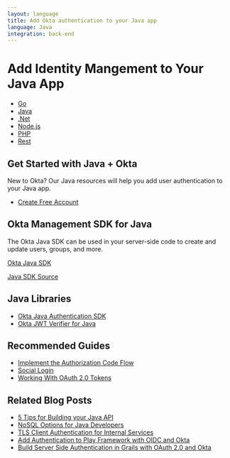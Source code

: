```yaml
---
layout: language
title: Add Okta authentication to your Java app
language: Java
integration: back-end
---
```


# <i class='icon-48 docsPage code-java'></i> Add Identity Mangement to Your Java App

<ul class='language-tabs'>
    <li >
        <a href='/code/go/'>
            <i class='icon code-go-32'></i><span>Go</span>
        </a>
    </li>
    <li class="active">
        <a href='/code/java/'>
            <i class='icon code-java-32'></i><span>Java</span>
        </a>
    </li>
    <li>
        <a href='/code/dotnet/'>
            <i class='icon code-dotnet-32'></i><span>.Net</span>
        </a>
    </li>
    <li>
        <a href='/code/nodeje/'>
            <i class='icon code-nodejs-32'></i><span>Node.js</span>
        </a>
    </li>
    <li>
        <a href='/code/php/'>
            <i class='icon code-php-32'></i><span>PHP</span>
        </a>
    </li>
    <li>
        <a href='/code/rest/'>
            <i class='icon code-rest-32'></i><span>Rest</span>
        </a>
    </li>
</ul>

## Get Started with Java + Okta

New to Okta? Our Java resources will help you add user authentication to your Java app.

<ul class='language-ctas'>
  <li>
    <a href='/signup/' class='code-button highlighted' data-proofer-ignore>
      <span>Create Free Account</span>
    </a>
  </li>
</ul>

## Okta Management SDK for Java

The Okta Java SDK can be used in your server-side code to create and update users, groups, and more.

<p class="language-reference">
  <a href='https://developer.okta.com/okta-sdk-java/apidocs/' class="language-reference">
    <span class='icon expression-16'></span> 
    <span>Okta Java SDK</span>
  </a>
</p>

<a href='https://github.com/okta/okta-sdk-java'>
  <span class='fa fa-github'></span> <span>Java SDK Source</span>
</a>

## Java Libraries

<ul class="language-libraries">
	<li>
		<a href="https://github.com/okta/okta-auth-java">
			<span class='fa fa-github'></span> <span>Okta Java Authentication SDK</span>
		</a>
	</li>
	<li>
		<a href="https://github.com/okta/okta-jwt-verifier-java">
			<span class='fa fa-github'></span> <span>Okta JWT Verifier for Java</span>
		</a>
	</li>
</ul>

## Recommended Guides

<ul class="language-list">
	<li><a href="https://developer.okta.com/authentication-guide/implementing-authentication/auth-code">Implement the Authorization Code Flow</a></li>
	<li><a href="https://developer.okta.com/authentication-guide/social-login/">Social Login</a></li>
	<li><a href="https://developer.okta.com/authentication-guide/tokens/">Working With OAuth 2.0 Tokens</a></li>
</ul>

## Related Blog Posts

<ul class="language-list">
	<li>
		<a href="https://developer.okta.com/blog/2017/08/23/five-java-tips">5 Tips for Building your Java API</a>
	</li>
	<li>
		<a href="https://developer.okta.com/blog/2017/09/08/nosql-options-for-java-developers">NoSQL Options for Java Developers</a>
	</li>
	<li>
		<a href="https://developer.okta.com/blog/2015/12/02/tls-client-authentication-for-services">TLS Client Authentication for Internal Services</a>
	</li>
	<li>
		<a href="https://developer.okta.com/blog/2017/10/31/add-authentication-to-play-framework-with-oidc">Add Authentication to Play Framework with OIDC and Okta</a>
	</li>
	<li>
		<a href="https://developer.okta.com/blog/2018/04/19/okta-with-grails">Build Server Side Authentication in Grails with OAuth 2.0 and Okta</a>
	</li>
</ul>





